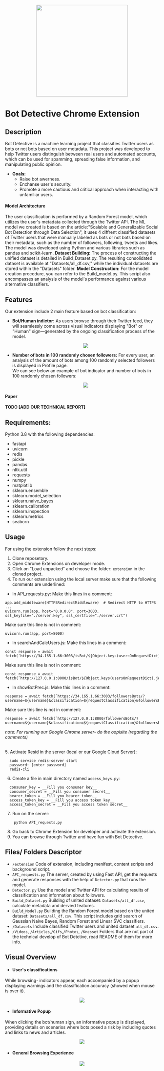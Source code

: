 <p align="center">
  <img src="Photos/logo_img.png" width="300" />
</p>  

# Bot Detective Chrome Extension

## Description
Bot Detective is a machine learning project that classifies Twitter users as bots or not bots based on user metadata. This project was developed to help Twitter users distinguish between real users and automated accounts, which can be used for spamming, spreading false information, and manipulating public opinion.

- **Goals:**
  - Raise bot awerness.
  - Enchanse user's security.
  - Promote a more cautious and critical approach when interacting with unfamiliar users.

#### Model Architecture
The user classification is performed by a Random Forest model, which utilizes the user's metadata collected through the Twitter API.
The ML model we created is based on the article:"Scalable and Generalizable Social Bot Detection through Data Selection", it uses 4 diffrent classified datasets of Twitter users that were manually labeled as bots or not bots based on their metadata, such as the number of followers, following, tweets and likes.
The model was developed using Python and various libraries such as pandas and scikit-learn. 
**Dataset Building:**  The process of constructing the unified dataset is detailed in Build_Dataset.py. The resulting consolidated dataset is available at "Datasets/all_df.csv," while the individual datasets are stored within the "Datasets" folder.
**Model Construction:** For the model creation procedure, you can refer to the Build_model.py. This script also encompasses an analysis of the model's performance against various alternative classifiers.

## Features
Our extension include 2 main feature based on bot classification:
- **Bot/Human indictor:** As users browse through their Twitter feed, they will seamlessly come across visual indicators displaying "Bot" or "Human" sign—generated by the ongoing classification process of the model.<br/> <p align="center">  <img src="https://github.com/stav-bentov/Twitter-Bot-Detector/blob/main/Photos/bothuman.png" align="center"> </p>  
- **Number of bots in 100 randomly chosen followers:** For every user, an analysis of the amount of bots among 100 randomly selected followers is displayed in Profile page.<br/> We can see below an example of bot indicator and number of bots in 100 randomly chosen followers:<p align="center"><img src="https://github.com/stav-bentov/Twitter-Bot-Detector/blob/main/Gifs/bot%20and%20followers.gif"></p>

#### Paper
**TODO [ADD OUR TECHNICAL REPORT]**


## Requirements:
Python 3.8 with the following dependencies:
- fastapi
- uvicorn
- redis
- pickle
- pandas
- nltk.util
- requests
- numpy
- matplotlib
- sklearn.ensemble
- sklearn.model_selection
- sklearn.naive_bayes
- sklearn.calibration
- sklearn.inspection
- sklearn.metrics
- seaborn

## Usage
For using the extension follow the next steps:
1. Clone reposetory.
2. Open Chrome Extensions on developer mode.
3. Click on "Load unpacked" and choose the folder: `extension` in the cloned project.
4. To run our extension using the local server make sure that the following comments are underlined:
- In API_requests.py:
Make this lines in a comment:
```
app.add_middleware(HTTPSRedirectMiddleware)  # Redirect HTTP to HTTPS
...
uvicorn.run(app, host="0.0.0.0", port=3003, ssl_keyfile="./server.key", ssl_certfile="./server.crt")
```
Make sure this line is not in comment:
```
uvicorn.run(app, port=8000)
```
- In searchAndCalcUsers.js: Make this lines in a comment:
``` 
const response = await fetch(`https://34.165.1.66:3003/isBot/${Object.keys(usersOnRequestDict).join(',')}`);
```
Make sure this line is not in comment:
```
const response = await fetch(`http://127.0.0.1:8000/isBot/${Object.keys(usersOnRequestDict).join(',')}`);
```
- In showBotPrec.js:
Make this lines in a comment:
```
response = await fetch(`https://34.165.1.66:3003/followersBots/?username=${username}&classification=${requestClassification}&followersPrec=${requestFollowersPrec}`);
```
Make sure this line is not in comment:
```
response = await fetch(`http://127.0.0.1:8000/followersBots/?username=${username}&classification=${requestClassification}&followersPrec=${requestFollowersPrec}`);
```
*note: For running our Google Chrome server- do the oopisite (regarding the comments)*

<br/>5. Activate Resid in the server (local or our Google Cloud Server):
```
  sudo service redis-server start
  password: [enter password]
  redis-cli
```
6. Create a file in main directory named `access_keys.py`:
```
  consumer_key = __Fill you consumer key__
  consumer_secret = __Fill you consumer secret__
  bearer_token = __Fill you bearer token__
  access_token_key = __Fill you access token key__
  access_token_secret = __Fill you access token secret__
```
7. Run on the server:
``` 
    python API_requests.py
```
8. Go back to Chrome Extension for developer and activate the extension.
9. You can browse through Twitter and have fun with Bot Detective.

## Files/ Folders Descriptor
- `/extension` Code of extension, including menifest, content scripts and background script.
- `API_requests.py` The server, created by using Fast API, get the requests and generate responses with the help of `Detector.py` that runs the model. 
- `Detector.py` Use the model and Twitter API for calculating results of classification and information about followers. 
- `Build_Dataset.py` Building of united dataset: `Datasets/all_df.csv`, calculate metadata and dervied features.
- `Build_Model.py` Building the Random Forest model based on the united dataset: `Datasets/all_df.csv`. This script includes grid search of Gaussian Naive Bayes, Random Forest and Linear SVC classifiers. 
- `/Datasets` Include classified Twitter users and united dataset `all_df.csv`.
- `/Videos`, `/Articles`,`/Gifs`,`/Photos`, `/Knesset` Folders that are not part of the technical develop of Bot Detctive, read README of them for more info.

## Visual Overview
- #### User's classifications
While browsing- indicators appear, each accompanied by a popup displaying warnings and the classification accuracy (showed when mouse is over it).
<p align="center">  <img src="Gifs/bots in reposted by.gif" align="center"> </p> 

- #### Informative Popup
When clicking the bot/human sign, an informative popup is displayed, providing details on scenarios where bots posed a risk by including quotes and links to news and articles.
<p align="center">  <img src="Gifs/bots in reposted by.gif" align="center"> </p> 

- #### General Browsing Experience
<p align="center">  <img src="Gifs/part action gif.gif" align="center"> </p> 
